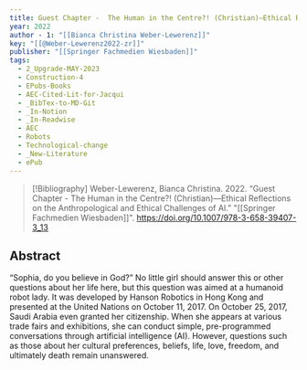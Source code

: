 ```yaml
---
title: Guest Chapter -  The Human in the Centre?! (Christian)—Ethical Reflections on the Anthropological and Ethical Challenges of AI
year: 2022
author - 1: "[[Bianca Christina Weber-Lewerenz]]"
key: "[[@Weber-Lewerenz2022-zr]]"
publisher: "[[Springer Fachmedien Wiesbaden]]"
tags:
  - 2_Upgrade-MAY-2023
  - Construction-4
  - EPubs-Books
  - AEC-Cited-Lit-for-Jacqui
  - _BibTex-to-MD-Git
  - _In-Notion
  - _In-Readwise
  - AEC
  - Robots
  - Technological-change
  - _New-Literature
  - ePub
---
```


> [!Bibliography]
> Weber-Lewerenz, Bianca Christina. 2022. “Guest Chapter -  The Human in the Centre?! (Christian)—Ethical Reflections on the Anthropological and Ethical Challenges of AI.” "[[Springer Fachmedien Wiesbaden]]". https://doi.org/10.1007/978-3-658-39407-3_13

## Abstract
“Sophia, do you believe in God?” No little girl should answer this or other questions about her life here, but this question was aimed at a humanoid robot lady. It was developed by Hanson Robotics in Hong Kong and presented at the United Nations on October 11, 2017. On October 25, 2017, Saudi Arabia even granted her citizenship. When she appears at various trade fairs and exhibitions, she can conduct simple, pre-programmed conversations through artificial intelligence (AI). However, questions such as those about her cultural preferences, beliefs, life, love, freedom, and ultimately death remain unanswered.